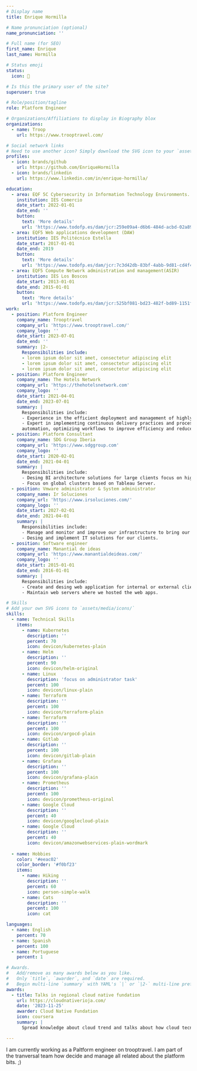 ```yaml
---
# Display name
title: Enrique Hormilla

# Name pronunciation (optional)
name_pronunciation: ''

# Full name (for SEO)
first_name: Enrique 
last_name: Hormilla

# Status emoji
status:
  icon: 🙋

# Is this the primary user of the site?
superuser: true

# Role/position/tagline
role: Platform Engineer

# Organizations/Affiliations to display in Biography blox
organizations:
  - name: Troop
    url: https://www.trooptravel.com/

# Social network links
# Need to use another icon? Simply download the SVG icon to your `assets/media/icons/` folder.
profiles:
  - icon: brands/github
    url: https://github.com/EnriqueHormilla
  - icon: brands/linkedin
    url: https://www.linkedin.com/in/enrique-hormilla/

education:
  - area: EQF 5C Cybersecurity in Information Technology Environments.
    institution: IES Comercio
    date_start: 2022-01-01
    date_end: ''
    button:
      text: 'More details'
      url: 'https://www.todofp.es/dam/jcr:259e09a4-d6b6-484d-acbd-02a898590f49/ce-gs-ciberseguridad-entornos-tecnologias-de-la-informacion.pdf'
  - area: EQF5 Web applications development (DAW)
    institution: IES Politécnico Estella
    date_start: 2017-01-01
    date_end: 2019
    button:
      text: 'More details'
      url: 'https://www.todofp.es/dam/jcr:7c3d42db-83bf-4abb-9d81-cd4f41fe1a1a/n-tsdesarrolloaplicacionesweben-pdf.pdf'      
  - area: EQF5 Compute Network administration and management(ASIR)
    institution: IES Los Boscos
    date_start: 2013-01-01
    date_end: 2015-01-01
    button:
      text: 'More details'
      url: 'https://www.todofp.es/dam/jcr:525bf081-bd23-482f-bd89-1151f2498373/n-tsadministracionsistemasinformaticosreden-pdf.pdf'
work:
  - position: Platform Engineer
    company_name: Trooptravel
    company_url: 'https://www.trooptravel.com/'
    company_logo: ''
    date_start: 2023-07-01
    date_end: ''
    summary: |2-
      Responsibilities include:
      - lorem ipsum dolor sit amet, consectetur adipiscing elit
      - lorem ipsum dolor sit amet, consectetur adipiscing elit
      - lorem ipsum dolor sit amet, consectetur adipiscing elit
  - position: Platform Engineer
    company_name: The Hotels Network
    company_url: 'https://thehotelsnetwork.com'
    company_logo: ''
    date_start: 2021-04-01
    date_end: 2023-07-01
    summary: |
      Responsibilities include:    
      - Experience in the efficient deployment and management of highly scalable base on cloud and Kubernetes.
      - Expert in implementing continuous delivery practices and process
      automation, optimizing workflows to improve efficiency and reduce release times.
  - position: Platform Consultant 
    company_name: SDG Group Iberia
    company_url: 'https://www.sdggroup.com'
    company_logo: ''
    date_start: 2020-02-01
    date_end: 2021-04-01
    summary: |
      Responsibilities include:    
      - Desing BI architecture solutions for large clients focus on high availability and gobernace.
      - Focus on global clusters based on Tableau Server.
  - position: Vmware administrator & System administrator
    company_name: Ir Soluciones
    company_url: 'https://www.irsoluciones.com/'
    company_logo: ''
    date_start: 2027-02-01
    date_end: 2021-04-01
    summary: |
      Responsibilities include:    
      - Manage and monitor and improve our infrastructure to bring our cloud service solutions.
      - Desing and implement IT solutions for our clients.
  - position: Software engineer
    company_name: Manantial de ideas
    company_url: 'https://www.manantialdeideas.com/'
    company_logo: ''
    date_start: 2015-01-01
    date_end: 2016-01-01
    summary: |
      Responsibilities include:    
      - Create and desing web application for internal or external clients.
      - Maintain web servers where we hosted the web apps.        

# Skills
# Add your own SVG icons to `assets/media/icons/`
skills:
  - name: Technical Skills
    items:
      - name: Kubernetes
        description: ''
        percent: 70
        icon: devicon/kubernetes-plain
      - name: Helm
        description: ''
        percent: 90
        icon: devicon/helm-original       
      - name: Linux
        description: 'focus on administrator task'
        percent: 100
        icon: devicon/linux-plain            
      - name: Terraform
        description: ''
        percent: 100
        icon: devicon/terraform-plain
      - name: Terraform
        description: ''
        percent: 100
        icon: devicon/argocd-plain
      - name: Gitlab
        description: ''
        percent: 100
        icon: devicon/gitlab-plain
      - name: Grafana
        description: ''
        percent: 100
        icon: devicon/grafana-plain
      - name: Prometheus
        description: ''
        percent: 100
        icon: devicon/prometheus-original                   
      - name: Google Cloud
        description: ''
        percent: 40
        icon: devicon/googlecloud-plain
      - name: Google Cloud
        description: ''
        percent: 40
        icon: devicon/amazonwebservices-plain-wordmark
        
  - name: Hobbies
    color: '#eeac02'
    color_border: '#f0bf23'
    items:
      - name: Hiking
        description: ''
        percent: 60
        icon: person-simple-walk
      - name: Cats
        description: ''
        percent: 100
        icon: cat

languages:
  - name: English
    percent: 70
  - name: Spanish
    percent: 100
  - name: Portuguese
    percent: 1

# Awards.
#   Add/remove as many awards below as you like.
#   Only `title`, `awarder`, and `date` are required.
#   Begin multi-line `summary` with YAML's `|` or `|2-` multi-line prefix and indent 2 spaces below.
awards:
  - title: Talks in regional cloud native fundation
    url: https://cloudnativerioja.com/
    date: '2023-11-25'
    awarder: Cloud Native Fundation
    icon: coursera
    summary: |
      Spread knowledge about cloud trend and talks about how cloud tecnologies are and will be important in the region.

---
```

I am currently working as a Paltform engineer on trooptravel. I am part of the tranversal team how decide and manage all related about the platform bits. ;) 